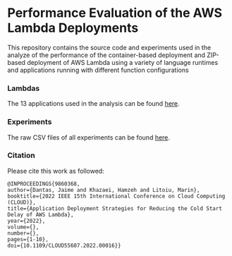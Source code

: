 # Performance Evaluation of the AWS Lambda Deployments

This repository contains the source code and experiments used in the 
analyze of the performance of the container-based deployment and ZIP-based 
deployment of AWS Lambda using a variety of language runtimes 
and applications running with different function configurations

### Lambdas
The 13 applications used in the analysis can be found [here](/lambda).

### Experiments
The raw CSV files of all experiments can be found [here](/experiments).

### Citation
Please cite this work as followed:

````
@INPROCEEDINGS{9860368,
author={Dantas, Jaime and Khazaei, Hamzeh and Litoiu, Marin},
booktitle={2022 IEEE 15th International Conference on Cloud Computing (CLOUD)},
title={Application Deployment Strategies for Reducing the Cold Start Delay of AWS Lambda},
year={2022},
volume={},
number={},
pages={1-10},
doi={10.1109/CLOUD55607.2022.00016}}
``````
